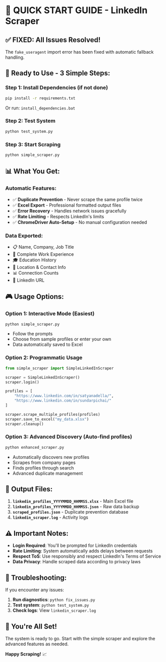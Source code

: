 # 🚀 QUICK START GUIDE - LinkedIn Scraper

## ✅ FIXED: All Issues Resolved!

The `fake_useragent` import error has been fixed with automatic fallback handling.

## 🎯 Ready to Use - 3 Simple Steps:

### Step 1: Install Dependencies (if not done)

```bash
pip install -r requirements.txt
```

Or run: `install_dependencies.bat`

### Step 2: Test System

```bash
python test_system.py
```

### Step 3: Start Scraping

```bash
python simple_scraper.py
```

## 📊 What You Get:

### Automatic Features:

- ✅ **Duplicate Prevention** - Never scrape the same profile twice
- ✅ **Excel Export** - Professional formatted output files
- ✅ **Error Recovery** - Handles network issues gracefully
- ✅ **Rate Limiting** - Respects LinkedIn's limits
- ✅ **ChromeDriver Auto-Setup** - No manual configuration needed

### Data Exported:

- 📋 Name, Company, Job Title
- 💼 Complete Work Experience
- 🎓 Education History
- 📍 Location & Contact Info
- 📊 Connection Counts
- 🔗 LinkedIn URL

## 🎮 Usage Options:

### Option 1: Interactive Mode (Easiest)

```bash
python simple_scraper.py
```

- Follow the prompts
- Choose from sample profiles or enter your own
- Data automatically saved to Excel

### Option 2: Programmatic Usage

```python
from simple_scraper import SimpleLinkedInScraper

scraper = SimpleLinkedInScraper()
scraper.login()

profiles = [
    "https://www.linkedin.com/in/satyanadella/",
    "https://www.linkedin.com/in/sundarpichai/"
]

scraper.scrape_multiple_profiles(profiles)
scraper.save_to_excel("my_data.xlsx")
scraper.cleanup()
```

### Option 3: Advanced Discovery (Auto-find profiles)

```bash
python enhanced_scraper.py
```

- Automatically discovers new profiles
- Scrapes from company pages
- Finds profiles through search
- Advanced duplicate management

## 📁 Output Files:

1. **`linkedin_profiles_YYYYMMDD_HHMMSS.xlsx`** - Main Excel file
2. **`linkedin_profiles_YYYYMMDD_HHMMSS.json`** - Raw data backup
3. **`scraped_profiles.json`** - Duplicate prevention database
4. **`linkedin_scraper.log`** - Activity logs

## ⚠️ Important Notes:

- **Login Required**: You'll be prompted for LinkedIn credentials
- **Rate Limiting**: System automatically adds delays between requests
- **Respect ToS**: Use responsibly and respect LinkedIn's Terms of Service
- **Data Privacy**: Handle scraped data according to privacy laws

## 🔧 Troubleshooting:

If you encounter any issues:

1. **Run diagnostics**: `python fix_issues.py`
2. **Test system**: `python test_system.py`
3. **Check logs**: View `linkedin_scraper.log`

## 🎉 You're All Set!

The system is ready to go. Start with the simple scraper and explore the advanced features as needed.

**Happy Scraping!** 📈
